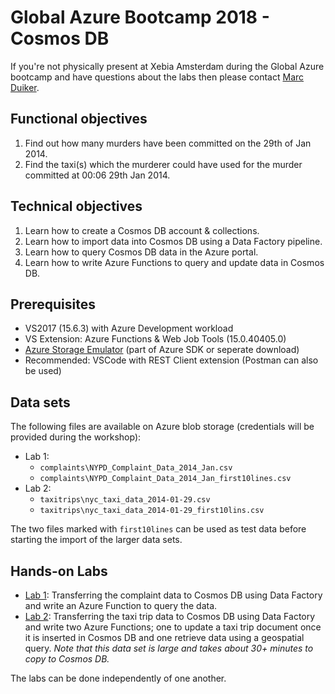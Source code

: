 # Global Azure Bootcamp 2018 - Cosmos DB

If you're not physically present at Xebia Amsterdam during the Global Azure bootcamp and have questions about the labs then please contact [Marc Duiker](https://twitter.com/marcduiker).

## Functional objectives

1. Find out how many murders have been committed on the 29th of Jan 2014.
2. Find the taxi(s) which the murderer could have used for the murder committed at 00:06 29th Jan 2014.

## Technical objectives

1. Learn how to create a Cosmos DB account & collections.
2. Learn how to import data into Cosmos DB using a Data Factory pipeline.
3. Learn how to query Cosmos DB data in the Azure portal.
4. Learn how to write Azure Functions to query and update data in Cosmos DB.

## Prerequisites

- VS2017 (15.6.3) with Azure Development workload
- VS Extension: Azure Functions & Web Job Tools (15.0.40405.0)
- [Azure Storage Emulator](https://docs.microsoft.com/en-us/azure/storage/common/storage-use-emulator) (part of Azure SDK or seperate download)
- Recommended: VSCode with REST Client extension (Postman can also be used)

## Data sets

The following files are available on Azure blob storage (credentials will be provided during the workshop):

- Lab 1: 
    - `complaints\NYPD_Complaint_Data_2014_Jan.csv`
    - `complaints\NYPD_Complaint_Data_2014_Jan_first10lines.csv`
- Lab 2: 
    - `taxitrips\nyc_taxi_data_2014-01-29.csv`
    - `taxitrips\nyc_taxi_data_2014-01-29_first10lins.csv`

The two files marked with `first10lines` can be used as test data before starting the import of the larger data sets.

## Hands-on Labs

- [Lab 1](lab1.md): Transferring the complaint data to Cosmos DB using Data Factory and write an Azure Function to query the data. 
- [Lab 2](lab2.md): Transferring the taxi trip data to Cosmos DB using Data Factory and write two Azure Functions; one to update a taxi trip document once it is inserted in Cosmos DB and one retrieve data using a geospatial query. 
_Note that this data set is large and takes about 30+ minutes to copy to Cosmos DB._

The labs can be done independently of one another.